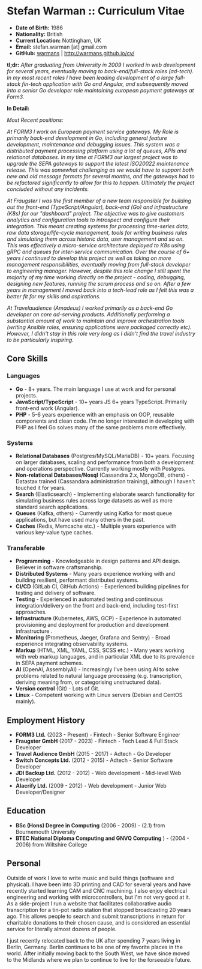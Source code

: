 Stefan Warman :: Curriculum Vitae
=====================================

* **Date of Birth:** 1986
* **Nationality:** British
* **Current Location:** Nottingham, UK
* **Email:** stefan.warman [at] gmail.com
* **GitHub:** [warmans](https://github.com/warmans) | http://warmans.github.io/cv/

**tl;dr:** *After graduating from University in 2009 I worked in web development for several years, eventually moving to back-end/full-stack roles (ad-tech). In my most recent roles I have been leading development of a large full-stack fin-tech application with Go and Angular, and subsequently moved into a senior Go developer role maintaining european payment gateways at Form3.*

**In Detail:**

*Most Recent positions:* 

*At FORM3 I work on European payment service gateways. My Role is primarily back-end development in Go, including general feature development, maintenance and debugging issues. This system was a distributed payment processing platform using a lot of queues, APIs and relational databases.*
*In my time at FORM3 our largest project was to upgrade the SEPA gateways to support the latest ISO20022 maintenance release. This was somewhat challenging as we would have to support both new and old message formats for several months, and the gateways had to be refactored significantly to allow for this to happen. Ultimately the project concluded without any incidents.*

*At Fraugster I was the first member of a new team responsible for building out the front-end (TypeScript/Angular), back-end (Go) and
infrastructure (K8s) for our "dashboard" project. The objective was to give customers analytics and configuration tools to introspect 
and configure their integration.
This meant creating systems for processing time-series data, raw data storage/life-cycle management, tools for writing business rules
and simulating them across historic data, user management and so on. This was effectively a micro-service architecture deployed to K8s using gRPC and queues for 
inter-service communication.*
*Over the course of 6+ years I continued to develop this project as well as taking on more management responsibilities,
eventually moving from full-stack developer to engineering manager. However, despite this role change
I still spent the majority of my time working directly on the project - coding, debugging, designing new features, running the 
scrum process and so on. After a few years in management I moved back into a tech-lead role as I felt this was a better fit for my skills and aspirations.*

*At Travelaudience (Amadeus) I worked primarily as a back-end Go developer on core ad-serving products. Additionally performing a substantial amount of work to maintain and improve orchestration 
tools (writing Ansible roles, ensuring applications were packaged correctly etc). However, 
I didn't stay in this role very long as I didn't find the travel industry to be particularly inspiring.*

## Core Skills

### Languages

* **Go** - 8+ years. The main language I use at work and for personal projects.
* **JavaScript/TypeScript** - 10+ years JS 6+ years TypeScript. Primarily front-end work (Angular).
* **PHP** - 5-6 years experience with an emphasis on OOP, reusable components and clean code. I'm no longer interested in developing with PHP as I feel Go solves many of the same problems more effectively.

### Systems

* **Relational Databases** (Postgres/MySQL/MariaDB) - 10+ years. Focusing on larger databases, scaling and performance from both a development and operations perspective. Currently working mostly with Postgres.
* **Non-relational Databases/Nosql** (Cassandra 2.x, MongoDB, others) - Datastax trained (Cassandara administration training), although I haven't touched it for years.
* **Search** (Elasticsearch) - Implementing elaborate search functionality for simulating business rules across large datasets as well as more standard search applications.
* **Queues** (Kafka, others) - Currently using Kafka for most queue applications, but have used many others in the past.
* **Caches** (Redis, Memcache etc.) - Multiple years experience with various key-value type caches.

### Transferable

* **Programming** - Knowledgeable in design patterns and API design. Believer in software craftsmanship.
* **Distributed Systems** - Many years experience working with and building resilient, performant distributed systems.
* **CI/CD** (GitLab CI, GitHub Actions) - Experienced building pipelines for testing and delivery of software.
* **Testing** - Experienced in automated testing and continuous integration/delivery on the front and back-end, including test-first approaches.
* **Infrastructure** (Kubernetes, AWS, GCP) - Experience in automated provisioning and deployment for production and development infrastructure .
* **Monitoring** (Prometheus, Jaeger, Grafana and Sentry) - Broad experience integrating observability systems.
* **Markup** (HTML, XML, YAML, CSS, SCSS etc.) - Many years working with web markup languages, and in particular XML due to its prevalence in SEPA payment schemes.
* **AI** (OpenAI, AssemblyAI) - Increasingly I've been using AI to solve problems related to natural language processing (e.g. transcription, deriving meaning from, or categorising unstructured data).
* **Version control** (Git) - Lots of Git.
* **Linux** - Competent working with Linux servers (Debian and CentOS mainly).

## Employment History

* **FORM3 Ltd.** (2023 - Present) - Fintech - Senior Software Engineer
* **Fraugster GmbH** (2017 - 2023) - Fintech - Tech Lead & Full Stack Developer
* **Travel Audience GmbH** (2015 - 2017) - Adtech - Go Developer 
* **Switch Concepts Ltd.** (2012 - 2015) - Adtech - Senior Software Developer
* **JDI Backup Ltd.** (2012 - 2012) - Web development - Mid-level Web Developer
* **Alacrify Ltd.** (2009 - 2012)  - Web development - Junior Web Developer/Designer

## Education

* **BSc (Hons) Degree in Computing** (2006 - 2009) - (2.1) from Bournemouth University
* **BTEC National Diploma Computing and GNVQ Computing** ) - (2004 - 2006) from Wiltshire College

## Personal

Outside of work I love to write music and build things (software and physical). I have been into 3D printing and CAD for several years
and have recently started learning CAM and CNC machining. I also enjoy electrical engineering and working with microcontrollers, but I'm not very good at it. 
As a side-project I run a website that facilitates collaborative audio transcription for a tin-pot radio station that
stopped broadcasting 20 years ago. This allows people to search and submit transcriptions in return for charitable donations
to their chosen cause, and is considered an essential service for literally almost dozens of people.

I just recently relocated back to the UK after spending 7 years living in Berlin, Germany. Berlin continues to be
one of my favorite places in the world. After initially moving back to the South West, we have since moved to the
Midlands where we plan to continue to live for the forseeable future.
